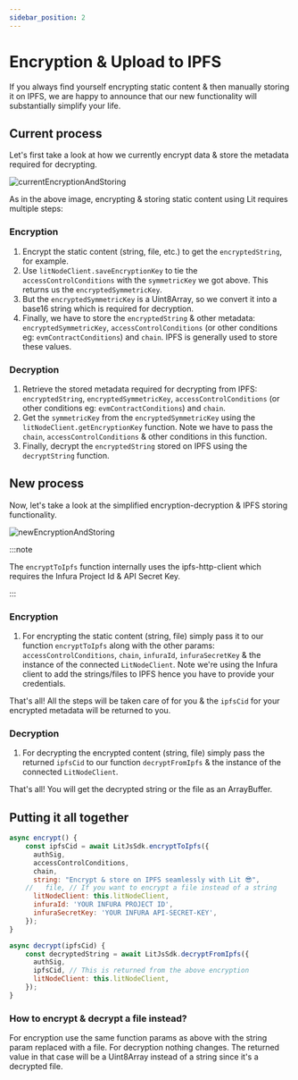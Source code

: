 ```yaml
---
sidebar_position: 2
---
```


# Encryption & Upload to IPFS

If you always find yourself encrypting static content & then manually storing it on IPFS, we are happy to announce that our new functionality will substantially simplify your life.

## Current process

Let's first take a look at how we currently encrypt data & store the metadata required for decrypting.

![currentEncryptionAndStoring](/img/currentEncryptionAndStoring.png)

As in the above image, encrypting & storing static content using Lit requires multiple steps:

### Encryption

1. Encrypt the static content (string, file, etc.) to get the `encryptedString`, for example.
2. Use `litNodeClient.saveEncryptionKey` to tie the `accessControlConditions` with the `symmetricKey` we got above. This returns us the `encryptedSymmetricKey`.
3. But the `encryptedSymmetricKey` is a Uint8Array, so we convert it into a base16 string which is required for decryption.
4. Finally, we have to store the `encryptedString` & other metadata: `encryptedSymmetricKey`, `accessControlConditions` (or other conditions eg: `evmContractConditions`) and `chain`. IPFS is generally used to store these values.

### Decryption

1. Retrieve the stored metadata required for decrypting from IPFS: `encryptedString`, `encryptedSymmetricKey`, `accessControlConditions` (or other conditions eg: `evmContractConditions`) and `chain`.
2. Get the `symmetricKey` from the `encryptedSymmetricKey` using the `litNodeClient.getEncryptionKey` function. Note we have to pass the `chain`, `accessControlConditions` & other conditions in this function.
3. Finally, decrypt the `encryptedString` stored on IPFS using the `decryptString` function.

## New process

Now, let's take a look at the simplified encryption-decryption & IPFS storing functionality.

![newEncryptionAndStoring](/img/newEncryptionAndStoring.png)

:::note

The `encryptToIpfs` function internally uses the ipfs-http-client which requires the Infura Project Id & API Secret Key.

:::

### Encryption

1. For encrypting the static content (string, file) simply pass it to our function `encryptToIpfs` along with the other params: `accessControlConditions`, `chain`, `infuraId`, `infuraSecretKey` & the instance of the connected `LitNodeClient`. Note we're using the Infura client to add the strings/files to IPFS hence you have to provide your credentials.

That's all! All the steps will be taken care of for you & the `ipfsCid` for your encrypted metadata will be returned to you.

### Decryption

1. For decrypting the encrypted content (string, file) simply pass the returned `ipfsCid` to our function `decryptFromIpfs` & the instance of the connected `LitNodeClient`.

That's all! You will get the decrypted string or the file as an ArrayBuffer.

## Putting it all together

```js
async encrypt() {
    const ipfsCid = await LitJsSdk.encryptToIpfs({
      authSig,
      accessControlConditions,
      chain,
      string: "Encrypt & store on IPFS seamlessly with Lit 😎",
    //   file, // If you want to encrypt a file instead of a string
      litNodeClient: this.litNodeClient,
      infuraId: 'YOUR INFURA PROJECT ID',
      infuraSecretKey: 'YOUR INFURA API-SECRET-KEY',
    });
}

async decrypt(ipfsCid) {
    const decryptedString = await LitJsSdk.decryptFromIpfs({
      authSig,
      ipfsCid, // This is returned from the above encryption
      litNodeClient: this.litNodeClient,
    });
}
```

### How to encrypt & decrypt a file instead?

For encryption use the same function params as above with the string param replaced with a file. For decryption nothing changes. The returned value in that case will be a Uint8Array instead of a string since it's a decrypted file.